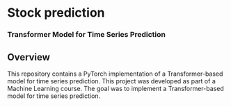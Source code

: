 # Stock prediction
### Transformer Model for Time Series Prediction

## Overview
This repository contains a PyTorch implementation of a Transformer-based model for time series prediction. 
This project was developed as part of a Machine Learning course. The goal was to implement a Transformer-based model for time series prediction.
